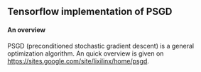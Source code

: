 ## Tensorflow implementation of PSGD
#### An overview
PSGD (preconditioned stochastic gradient descent) is a general optimization algorithm. An quick overview is given on https://sites.google.com/site/lixilinx/home/psgd. 

